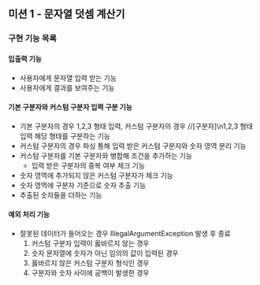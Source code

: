 ## 미션 1 - 문자열 덧셈 계산기

### 구현 기능 목록

#### 입출력 기능
- 사용자에게 문자열 입력 받는 기능
- 사용자에게 결과를 보여주는 기능

#### 기본 구분자와 커스텀 구분자 입력 구분 기능
- 기본 구분자의 경우 1,2,3 형태 입력, 커스텀 구분자의 경우 //[구분자]\n1,2,3 형태 입력 해당 형태를 구분하는 기능
- 커스텀 구분자의 경우 파싱 통해 입력 받은 커스텀 구분자와 숫자 영역 분리 기능
- 커스텀 구분자를 기본 구분자와 병합해 조건을 추가하는 기능
  - 입력 받은 구분자의 중복 여부 체크 기능
- 숫자 영역에 추가되지 않은 커스텀 구분자가 체크 기능
- 숫자 영역에 구분자 기준으로 숫자 추출 기능
- 추출된 숫자들을 더하는 기능

#### 예외 처리 기능
- 잘못된 데이터가 들어오는 경우 IllegalArgumentException 발생 후 종료
    1. 커스텀 구분자 입력이 옳바르지 않는 경우
    2. 숫자 문자열에 숫자가 아닌 임의의 값이 입력된 경우
    3. 옳바르지 않은 커스텀 구분자 형식인 경우
    4. 구분자와 숫자 사이에 공백이 발생한 경우

